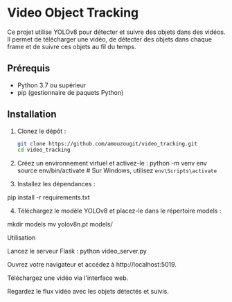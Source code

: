 # Video Object Tracking

Ce projet utilise YOLOv8 pour détecter et suivre des objets dans des vidéos. Il permet de télécharger une vidéo, de détecter des objets dans chaque frame et de suivre ces objets au fil du temps.

## Prérequis

- Python 3.7 ou supérieur
- pip (gestionnaire de paquets Python)

## Installation

1. Clonez le dépôt :
   ```sh
   git clone https://github.com/amouzougit/video_tracking.git
   cd video_tracking

2. Créez un environnement virtuel et activez-le :
python -m venv env
source env/bin/activate  # Sur Windows, utilisez `env\Scripts\activate`

3. Installez les dépendances :

pip install -r requirements.txt

4. Téléchargez le modèle YOLOv8 et placez-le dans le répertoire models :

mkdir models
mv yolov8n.pt models/

Utilisation


Lancez le serveur Flask :
python video_server.py

Ouvrez votre navigateur et accédez à http://localhost:5019.

Téléchargez une vidéo via l'interface web.

Regardez le flux vidéo avec les objets détectés et suivis.


